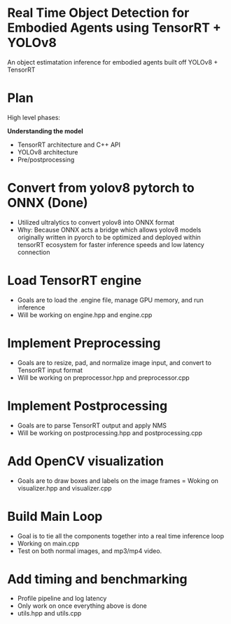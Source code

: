 # Real Time Object Detection for Embodied Agents using TensorRT + YOLOv8
An object estimatation inference for embodied agents built off YOLOv8 + TensorRT

# Plan
High level phases:

**Understanding the model**
- TensorRT architecture and C++ API
- YOLOv8 architecture
- Pre/postprocessing

# Convert from yolov8 pytorch to ONNX (Done)
- Utilized ultralytics to convert yolov8 into ONNX format
- Why: Because ONNX acts a bridge which allows yolov8 models originally
written in pyorch to be optimized and deployed within tensorRT ecosystem for
faster inference speeds and low latency connection

# Load TensorRT engine
- Goals are to load the .engine file, manage GPU 
memory, and run inference
- Will be working on engine.hpp and engine.cpp

# Implement Preprocessing
- Goals are to resize, pad, and normalize image input, and convert to TensorRT input format
- Will be working on preprocessor.hpp and preprocessor.cpp

# Implement Postprocessing
- Goals are to parse TensorRT output and apply NMS
- Will be working on postprocessing.hpp and postprocessing.cpp

# Add OpenCV visualization
- Goals are to draw boxes and labels on the image frames
= Woking on visualizer.hpp and visualizer.cpp

# Build Main Loop
- Goal is to tie all the components together into a real time inference loop
- Working on main.cpp
- Test on both normal images, and mp3/mp4 video. 

# Add timing and benchmarking
- Profile pipeline and log latency
- Only work on once everything above is done
- utils.hpp and utils.cpp


